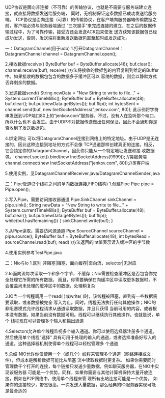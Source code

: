 UDP协议是面向非连接（不可靠）的传输协议，也就是不需要与服务端建立连接，就直接将数据发送给服务端，
同时，无机制保证这条数据已成功发送给服务端。
TCP协议是面向连接（可靠）的传输协议，在客户端向服务器端传输数据之前，客户端必须与服务器端通过
“三次握手”来完成连接的建立，在之后的数据传输过程中，为了可靠传输，接受方还会发送ACK包来使发
送方获知该数据包已经成功发送，否则，发送端将重新发送数据包直至超时或发送成功。

一：DatagramChannel(用于udp)
1.打开DatagramChannel：
DatagramChannel channel = DatagramChannel.open();

2.接收数据receive()
ByteBuffer buf = ByteBuffer.allocate(48);
buf.clear();
channel.receive(buf);
receive( )方法将接收的数据包的内容复制到给定的Buffer中。如果接收的数据包包含的数据多于缓冲区可以
容纳的数据，则会以静默方式丢弃剩余的数据。

3.发送数据send()
String newData = "New String to write to file..." + System.currentTimeMillis();
ByteBuffer buf = ByteBuffer.allocate(48);
buf.clear();
buf.put(newData.getBytes());
buf.flip();
int bytesSent = channel.send(buf, new InetSocketAddress("jenkov.com", 80));
此示例将字符串发送到UDP端口80上的“jenkov.com”服务器。不过，没有人在监听那个端口，所以什么也不
会发生。由于UDP不对数据传送做出任何保证，因此不会通知你是否收到了发送数据包。

4.绑定网址
可以将DatagramChannel连接到网络上的特定地址。由于UDP是无连接的，因此这种连接到地址的方式不会像
TCP通道那样创建真正的连接。相反，它会锁定你的DatagramChannel，因此你只能从一个特定地址发送和接
收数据包。
channel.socket().bind(new InetSocketAddress(9999)); //类服务端
channel.connect(new InetSocketAddress("jenkov.com", 80));//类客户端

5.使用实例，见DatagramChannelReceiver.java/DatagramChannelSender.java

二：Pipe管道(2个线程之间的单向数据连接,FIFO结构)
1.创建Pipe
Pipe pipe = Pipe.open();

2.写入Pipe，需要访问接收器通道
Pipe.SinkChannel sinkChannel = pipe.sink();
String newData = "New String to write to file..." + System.currentTimeMillis();
ByteBuffer buf = ByteBuffer.allocate(48);
buf.clear();
buf.put(newData.getBytes());
buf.flip();
while(buf.hasRemaining()) {
    sinkChannel.write(buf);
}

3.从Pipe读取，需要访问源通道
Pipe.SourceChannel sourceChannel = pipe.source();
ByteBuffer buf = ByteBuffer.allocate(48);
int bytesRead = sourceChannel.read(buf);
read( )方法返回的int值表示读入缓冲区的字节数

4.使用实例参考TestPipe.java

二：Nio与Io
1.区别
非阻塞|阻塞，面向缓存|面向流，selector|无对应

2.Io面向流每次读取一个和多个字节，不缓存；Nio需要检查缓冲区是否包含你完全处理它所需的所有数据。
而且，你需要确保在向缓冲区中读取更多数据时，不会覆盖尚未处理的缓冲区中的数据，处理稍复杂

3.IO当一个线程调用一个read( )或write( )时，该线程被阻塞，直到有一些数据需要读取，或者数据被完全
写入为止。同时，线程无法执行任何其他操作；NIO的非阻塞模式允许线程请求从通道读取数据，并且只获得
当前可用的内容，或者根本没有数据，如果当前没有数据可用。线程可以继续执行其他操作。也就是说，单个
线程现在可以管理多个输入和输出通道

4.Selectors允许单个线程监视多个输入通道。你可以使用选择器注册多个通道，然后使用单个线程“选择”
具有可用于处理的输入的通道，或者选择准备好写入的通道。这种选择器机制使得单个线程可以轻松管理多
个通道

5.总结
NIO允许你仅使用一个（或几个）线程来管理多个通道（网络连接或文件），但成本是解析数据可能比从阻塞
流中读取数据时更复杂。
如果你需要同时管理数千个打开的连接，每个链接只发送少量数据，例如聊天服务器，在NIO中实现该服务器
可能是一个优势。同样，如果你需要与其他计算机保持大量开放连接，例如在P2P网络中，使用单个线程来管
理所有出站连接可能是一个优势。
如果你的连接较少，带宽很高，一次发送大量数据，那么经典的IO服务器实现可能是最合适的